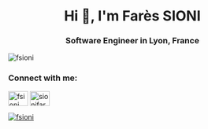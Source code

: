 <h1 align="center">Hi 👋, I'm Farès SIONI</h1>
<h3 align="center">Software Engineer in Lyon, France</h3>

<p align="left"> <img src="https://komarev.com/ghpvc/?username=fsioni&label=Profile%20views&color=0e75b6&style=flat" alt="fsioni" /> </p>

<h3 align="left">Connect with me:</h3>
<p align="left">
<a href="https://twitter.com/fsioni_" target="_blank"><img align="center" src="https://raw.githubusercontent.com/rahuldkjain/github-profile-readme-generator/master/src/images/icons/Social/twitter.svg" alt="fsioni_" height="30" width="40" /></a>
<a href="https://linkedin.com/in/sionifareslor" target="blank"><img align="center" src="https://raw.githubusercontent.com/rahuldkjain/github-profile-readme-generator/master/src/images/icons/Social/linked-in-alt.svg" alt="sionifareslor" height="30" width="40" />

<p><img align="center" src="https://github-readme-streak-stats.herokuapp.com/?user=fsioni&" alt="fsioni" /></p>
